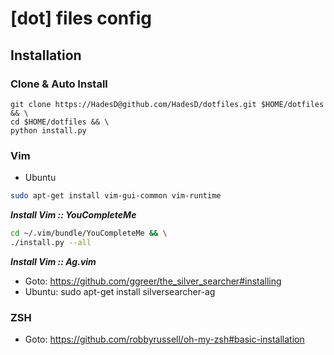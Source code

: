 # [dot] files config

## Installation

### Clone & Auto Install

```
git clone https://HadesD@github.com/HadesD/dotfiles.git $HOME/dotfiles && \
cd $HOME/dotfiles && \
python install.py
```

### Vim

- Ubuntu

```bash
sudo apt-get install vim-gui-common vim-runtime
```

_**Install Vim :: YouCompleteMe**_
```bash
cd ~/.vim/bundle/YouCompleteMe && \
./install.py --all
```

_**Install Vim :: Ag.vim**_

- Goto: https://github.com/ggreer/the_silver_searcher#installing
- Ubuntu: sudo apt-get install silversearcher-ag

### ZSH

- Goto: https://github.com/robbyrussell/oh-my-zsh#basic-installation

